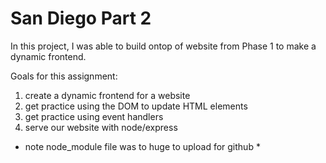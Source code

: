 # San Diego Part 2

In this project, I was able to build ontop of website from Phase 1 to make a dynamic frontend.

Goals for this assignment:

1. create a dynamic frontend for a website
2. get practice using the DOM to update HTML elements
3. get practice using event handlers
4. serve our website with node/express

* note node_module file was to huge to upload for github *
